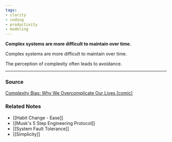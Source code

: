 ```yaml
---
tags:
- clarity
- coding
- productivity
- modeling
---
```

**Complex systems are more difficult to maintain over time.**

Complex systems are more difficult to maintain over time.

The perception of complexity often leads to avoidance.

---

### Source

[Complexity Bias: Why We Overcomplicate Our Lives [comic]](https://blog.doist.com/complexity-bias-comic/)

### Related Notes
- [[Habit Change - Ease]] 
- [[Musk's 5 Step Engineering Protocol]] 
- [[System Fault Tolerance]] 
- [[Simplicity]]